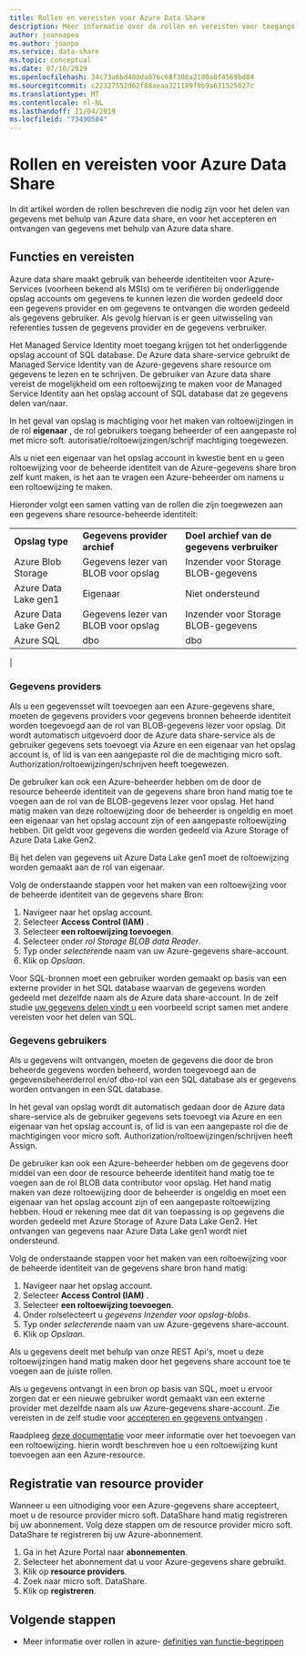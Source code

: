 ```yaml
---
title: Rollen en vereisten voor Azure Data Share
description: Meer informatie over de rollen en vereisten voor toegangs beheer voor gegevens providers en gegevens gebruikers om gegevens te delen in de Azure-gegevens share.
author: joannapea
ms.author: joanpo
ms.service: data-share
ms.topic: conceptual
ms.date: 07/10/2019
ms.openlocfilehash: 34c73a6bd400da076c68f308a2100a0f4569bd04
ms.sourcegitcommit: c22327552d62f88aeaa321189f9b9a631525027c
ms.translationtype: MT
ms.contentlocale: nl-NL
ms.lasthandoff: 11/04/2019
ms.locfileid: "73490584"
---
```

# <a name="roles-and-requirements-for-azure-data-share"></a>Rollen en vereisten voor Azure Data Share 

In dit artikel worden de rollen beschreven die nodig zijn voor het delen van gegevens met behulp van Azure data share, en voor het accepteren en ontvangen van gegevens met behulp van Azure data share. 

## <a name="roles-and-requirements"></a>Functies en vereisten

Azure data share maakt gebruik van beheerde identiteiten voor Azure-Services (voorheen bekend als MSIs) om te verifiëren bij onderliggende opslag accounts om gegevens te kunnen lezen die worden gedeeld door een gegevens provider en om gegevens te ontvangen die worden gedeeld als gegevens gebruiker. Als gevolg hiervan is er geen uitwisseling van referenties tussen de gegevens provider en de gegevens verbruiker. 

Het Managed Service Identity moet toegang krijgen tot het onderliggende opslag account of SQL database. De Azure data share-service gebruikt de Managed Service Identity van de Azure-gegevens share resource om gegevens te lezen en te schrijven. De gebruiker van Azure data share vereist de mogelijkheid om een roltoewijzing te maken voor de Managed Service Identity aan het opslag account of SQL database dat ze gegevens delen van/naar. 

In het geval van opslag is machtiging voor het maken van roltoewijzingen in de rol **eigenaar** , de rol gebruikers toegang beheerder of een aangepaste rol met micro soft. autorisatie/roltoewijzingen/schrijf machtiging toegewezen. 

Als u niet een eigenaar van het opslag account in kwestie bent en u geen roltoewijzing voor de beheerde identiteit van de Azure-gegevens share bron zelf kunt maken, is het aan te vragen een Azure-beheerder om namens u een roltoewijzing te maken. 

Hieronder volgt een samen vatting van de rollen die zijn toegewezen aan een gegevens share resource-beheerde identiteit:

| |  |  |
|---|---|---|
|**Opslag type**|**Gegevens provider archief**|**Doel archief van de gegevens verbruiker**|
|Azure Blob Storage| Gegevens lezer van BLOB voor opslag | Inzender voor Storage BLOB-gegevens
|Azure Data Lake gen1 | Eigenaar | Niet ondersteund
|Azure Data Lake Gen2 | Gegevens lezer van BLOB voor opslag | Inzender voor Storage BLOB-gegevens
|Azure SQL | dbo | dbo 
|

### <a name="data-providers"></a>Gegevens providers 
Als u een gegevensset wilt toevoegen aan een Azure-gegevens share, moeten de gegevens providers voor gegevens bronnen beheerde identiteit worden toegevoegd aan de rol van BLOB-gegevens lezer voor opslag. Dit wordt automatisch uitgevoerd door de Azure data share-service als de gebruiker gegevens sets toevoegt via Azure en een eigenaar van het opslag account is, of lid is van een aangepaste rol die de machtiging micro soft. Authorization/roltoewijzingen/schrijven heeft toegewezen. 

De gebruiker kan ook een Azure-beheerder hebben om de door de resource beheerde identiteit van de gegevens share bron hand matig toe te voegen aan de rol van de BLOB-gegevens lezer voor opslag. Het hand matig maken van deze roltoewijzing door de beheerder is ongeldig en moet een eigenaar van het opslag account zijn of een aangepaste roltoewijzing hebben. Dit geldt voor gegevens die worden gedeeld via Azure Storage of Azure Data Lake Gen2. 

Bij het delen van gegevens uit Azure Data Lake gen1 moet de roltoewijzing worden gemaakt aan de rol van eigenaar. 

Volg de onderstaande stappen voor het maken van een roltoewijzing voor de beheerde identiteit van de gegevens share Bron:

1. Navigeer naar het opslag account.
1. Selecteer **Access Control (IAM)** .
1. Selecteer **een roltoewijzing toevoegen**.
1. Selecteer onder *rol* *Storage BLOB data Reader*.
1. Typ onder *selecteren*de naam van uw Azure-gegevens share-account.
1. Klik op *Opslaan*.

Voor SQL-bronnen moet een gebruiker worden gemaakt op basis van een externe provider in het SQL database waarvan de gegevens worden gedeeld met dezelfde naam als de Azure data share-account. In de zelf studie [uw gegevens delen vindt u](share-your-data.md) een voorbeeld script samen met andere vereisten voor het delen van SQL. 

### <a name="data-consumers"></a>Gegevens gebruikers
Als u gegevens wilt ontvangen, moeten de gegevens die door de bron beheerde gegevens worden beheerd, worden toegevoegd aan de gegevensbeheerderrol en/of dbo-rol van een SQL database als er gegevens worden ontvangen in een SQL database. 

In het geval van opslag wordt dit automatisch gedaan door de Azure data share-service als de gebruiker gegevens sets toevoegt via Azure en een eigenaar van het opslag account is, of lid is van een aangepaste rol die de machtigingen voor micro soft. Authorization/roltoewijzingen/schrijven heeft Assign. 

De gebruiker kan ook een Azure-beheerder hebben om de gegevens door middel van een door de resource beheerde identiteit hand matig toe te voegen aan de rol BLOB data contributor voor opslag. Het hand matig maken van deze roltoewijzing door de beheerder is ongeldig en moet een eigenaar van het opslag account zijn of een aangepaste roltoewijzing hebben. Houd er rekening mee dat dit van toepassing is op gegevens die worden gedeeld met Azure Storage of Azure Data Lake Gen2. Het ontvangen van gegevens naar Azure Data Lake gen1 wordt niet ondersteund. 

Volg de onderstaande stappen voor het maken van een roltoewijzing voor de beheerde identiteit van de gegevens share bron hand matig:

1. Navigeer naar het opslag account.
1. Selecteer **Access Control (IAM)** .
1. Selecteer **een roltoewijzing toevoegen**.
1. Onder *rol*selecteert u *gegevens Inzender voor opslag-blobs*. 
1. Typ onder *selecteren*de naam van uw Azure-gegevens share-account.
1. Klik op *Opslaan*.

Als u gegevens deelt met behulp van onze REST Api's, moet u deze roltoewijzingen hand matig maken door het gegevens share account toe te voegen aan de juiste rollen. 

Als u gegevens ontvangt in een bron op basis van SQL, moet u ervoor zorgen dat er een nieuwe gebruiker wordt gemaakt van een externe provider met dezelfde naam als uw Azure-gegevens share-account. Zie vereisten in de zelf studie voor [accepteren en gegevens ontvangen](subscribe-to-data-share.md) . 

Raadpleeg [deze documentatie](https://docs.microsoft.com/azure/role-based-access-control/role-assignments-portal#add-a-role-assignment) voor meer informatie over het toevoegen van een roltoewijzing. hierin wordt beschreven hoe u een roltoewijzing kunt toevoegen aan een Azure-resource. 

## <a name="resource-provider-registration"></a>Registratie van resource provider 

Wanneer u een uitnodiging voor een Azure-gegevens share accepteert, moet u de resource provider micro soft. DataShare hand matig registreren bij uw abonnement. Volg deze stappen om de resource provider micro soft. DataShare te registreren bij uw Azure-abonnement. 

1. Ga in het Azure Portal naar **abonnementen**.
1. Selecteer het abonnement dat u voor Azure-gegevens share gebruikt.
1. Klik op **resource providers**.
1. Zoek naar micro soft. DataShare.
1. Klik op **registreren**.

## <a name="next-steps"></a>Volgende stappen

- Meer informatie over rollen in azure- [definities van functie-begrippen](../role-based-access-control/role-definitions.md)

